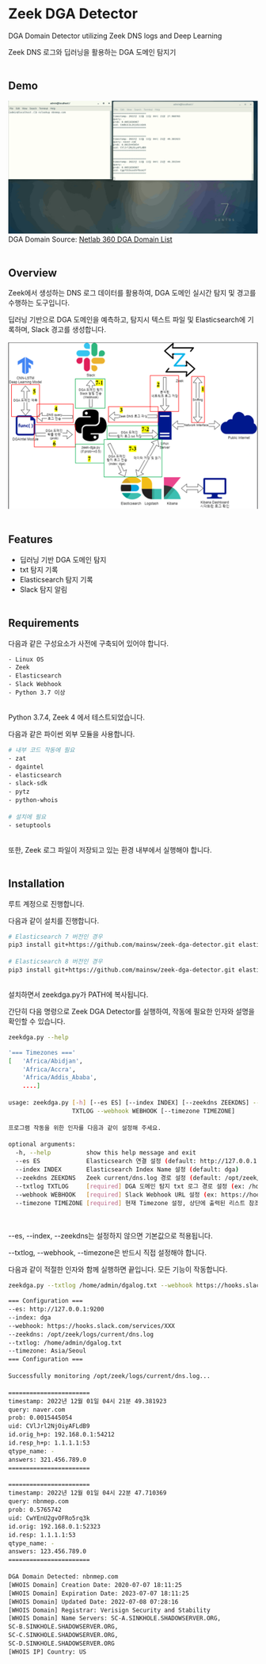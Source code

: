 # Zeek DGA Detector
DGA Domain Detector utilizing Zeek DNS logs and Deep Learning

Zeek DNS 로그와 딥러닝을 활용하는 DGA 도메인 탐지기
<br/><br/>

## Demo
![이미지 로드에 실패했습니다. 리포지토리에서 직접 확인해 주세요.](https://github.com/mainsw/Zeek-DGA-Detector/blob/main/img/detection-demo.gif?raw=true)
DGA Domain Source: [Netlab 360 DGA Domain List](https://data.netlab.360.com/feeds/dga/dga.txt)
<br/><br/>

## Overview
Zeek에서 생성하는 DNS 로그 데이터를 활용하여, DGA 도메인 실시간 탐지 및 경고를 수행하는 도구입니다.

딥러닝 기반으로 DGA 도메인을 예측하고, 탐지시 텍스트 파일 및 Elasticsearch에 기록하며, Slack 경고를 생성합니다.
<br/><br/>
![이미지 로드에 실패했습니다. 리포지토리에서 직접 확인해 주세요.](https://github.com/mainsw/Zeek-DGA-Detector/blob/main/img/zeek-dga-structure.png?raw=true)
<br/><br/>

## Features
- 딥러닝 기반 DGA 도메인 탐지
- txt 탐지 기록
- Elasticsearch 탐지 기록
- Slack 탐지 알림
<br/><br/>

## Requirements
다음과 같은 구성요소가 사전에 구축되어 있어야 합니다.

```sh
- Linux OS
- Zeek
- Elasticsearch
- Slack Webhook
- Python 3.7 이상
```

<br/>Python 3.7.4, Zeek 4 에서 테스트되었습니다.

다음과 같은 파이썬 외부 모듈을 사용합니다.
```sh
# 내부 코드 작동에 필요
- zat
- dgaintel
- elasticsearch
- slack-sdk
- pytz
- python-whois

# 설치에 필요
- setuptools
```

<br/>또한, Zeek 로그 파일이 저장되고 있는 환경 내부에서 실행해야 합니다.
<br/><br/>

## Installation
루트 계정으로 진행합니다.

다음과 같이 설치를 진행합니다.

```sh
# Elasticsearch 7 버전인 경우
pip3 install git+https://github.com/mainsw/zeek-dga-detector.git elasticsearch==7.0.0

# Elasticsearch 8 버전인 경우
pip3 install git+https://github.com/mainsw/zeek-dga-detector.git elasticsearch==8.0.0
```

<br/>설치하면서 zeekdga.py가 PATH에 복사됩니다.

간단히 다음 명령으로 Zeek DGA Detector를 실행하여, 작동에 필요한 인자와 설명을 확인할 수 있습니다.
```sh
zeekdga.py --help
```

```sh
'=== Timezones ==='
[   'Africa/Abidjan',
    'Africa/Accra',
    'Africa/Addis_Ababa',
	....]
  
usage: zeekdga.py [-h] [--es ES] [--index INDEX] [--zeekdns ZEEKDNS] --txtlog
                  TXTLOG --webhook WEBHOOK [--timezone TIMEZONE]
                  
프로그램 작동을 위한 인자를 다음과 같이 설정해 주세요.

optional arguments:
  -h, --help          show this help message and exit
  --es ES             Elasticsearch 연결 설정 (default: http://127.0.0.1:9200)
  --index INDEX       Elasticsearch Index Name 설정 (default: dga)
  --zeekdns ZEEKDNS   Zeek current/dns.log 경로 설정 (default: /opt/zeek/logs/current/dns.log)
  --txtlog TXTLOG     [required] DGA 도메인 탐지 txt 로그 경로 설정 (ex: /home/admin/dgalog.txt)
  --webhook WEBHOOK   [required] Slack Webhook URL 설정 (ex: https://hooks.slack.com/services/XXX)
  --timezone TIMEZONE [required] 현재 Timezone 설정, 상단에 출력된 리스트 참조 (ex: Asia/Seoul)
  
```
<br/>--es, --index, --zeekdns는 설정하지 않으면 기본값으로 적용됩니다.

--txtlog, --webhook, --timezone은 반드시 직접 설정해야 합니다.

다음과 같이 적절한 인자와 함께 실행하면 끝입니다. 모든 기능이 작동합니다.

```sh
zeekdga.py --txtlog /home/admin/dgalog.txt --webhook https://hooks.slack.com/services/XXX --timezone Asia/Seoul
```

```sh
=== Configuration ===
--es: http://127.0.0.1:9200
--index: dga
--webhook: https://hooks.slack.com/services/XXX
--zeekdns: /opt/zeek/logs/current/dns.log
--txtlog: /home/admin/dgalog.txt
--timezone: Asia/Seoul
=== Configuration ===

Successfully monitoring /opt/zeek/logs/current/dns.log...

=======================
timestamp: 2022년 12월 01일 04시 21분 49.381923
query: naver.com
prob: 0.0015445054
uid: CVlJrl2NjOiyAFLdB9
id.orig_h+p: 192.168.0.1:54212
id.resp_h+p: 1.1.1.1:53
qtype_name: -
answers: 321.456.789.0
=======================

=======================
timestamp: 2022년 12월 01일 04시 22분 47.710369
query: nbnmep.com
prob: 0.5765742
uid: CwYEnU2gvOFRo5rq3k
id.orig: 192.168.0.1:52323
id.resp: 1.1.1.1:53
qtype_name: -
answers: 123.456.789.0
=======================

DGA Domain Detected: nbnmep.com
[WHOIS Domain] Creation Date: 2020-07-07 18:11:25
[WHOIS Domain] Expiration Date: 2023-07-07 18:11:25
[WHOIS Domain] Updated Date: 2022-07-08 07:28:16
[WHOIS Domain] Registrar: Verisign Security and Stability
[WHOIS Domain] Name Servers: SC-A.SINKHOLE.SHADOWSERVER.ORG,
SC-B.SINKHOLE.SHADOWSERVER.ORG,
SC-C.SINKHOLE.SHADOWSERVER.ORG,
SC-D.SINKHOLE.SHADOWSERVER.ORG
[WHOIS IP] Country: US

```

